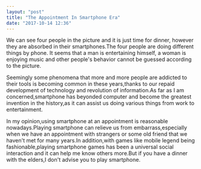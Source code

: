 ```yaml
---
layout: "post"
title: "The Appointment In Smartphone Era"
date: "2017-10-14 12:36"
---
```


We can see four people in the picture and it is just time for dinner, however they are absorbed in their smartphones.The four people are doing different things by phone. It seems that a man is entertaining himself, a woman is enjoying music and other people's behavior cannot be guessed according to the picture.

Seemingly some phenomena that more and more people are addicted to their tools is becoming common in these years,thanks to our repaid development of technology and revolution of information.As far as I am concerned,smartphone has beyonded computer and become the greatest invention in the history,as it can assist us doing various things from work to entertainment.

In my opinion,using smartphone at an appointment is reasonable nowadays.Playing smartphone can relieve us from embarrass,especially when we have an appointment with strangers or some old friend that we haven't met for many years.In addition,with games like mobile legend being fashionable,playing smartphone games has been a universal social interaction and it can help me know others more.But if you have a dinner with the elders,I don't advise you to play smartphone.
